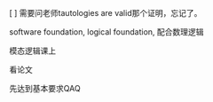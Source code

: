  [ ] 需要问老师tautologies are valid那个证明，忘记了。


software foundation, logical foundation, 配合数理逻辑

模态逻辑课上

看论文

先达到基本要求QAQ